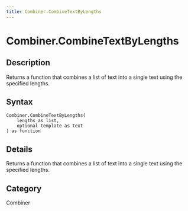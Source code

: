 ```yaml
---
title: Combiner.CombineTextByLengths
---
```


# Combiner.CombineTextByLengths


## Description

Returns a function that combines a list of text into a single text using the specified lengths.


## Syntax

```powerquery
Combiner.CombineTextByLengths(
    lengths as list,
    optional template as text
) as function
```


## Details

Returns a function that combines a list of text into a single text using the specified lengths.



## Category
Combiner
